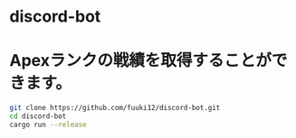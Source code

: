 # discord-bot

# Apexランクの戦績を取得することができます。

```bash
git clone https://github.com/fuuki12/discord-bot.git
cd discord-bot
cargo run --release
```